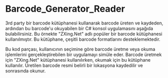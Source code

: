 # Barcode_Generator_Reader

3rd party bir barcode kütüphanesi kullanarak barcode üreten ve kaydeden, ardından bu barcode'u okuyabilen bir C# konsol uygulamasını aşağıda bulabilirsiniz. Bu örnekte "ZXing.Net" adlı popüler bir barcode kütüphanesi kullanılmıştır. Bu kütüphane, çeşitli barcode formatlarını desteklemektedir.


Bu kod parçası, kullanıcının seçimine göre barcode üretme veya okuma işlemlerini gerçekleştirebilen bir uygulamayı simüle eder. Barcode üretmek için "ZXing.Net" kütüphanesi kullanılırken, okumak için bu kütüphane kullanılır. Üretilen barcode resmi belirli bir lokasyona kaydedilir ve sonrasında okunur.
